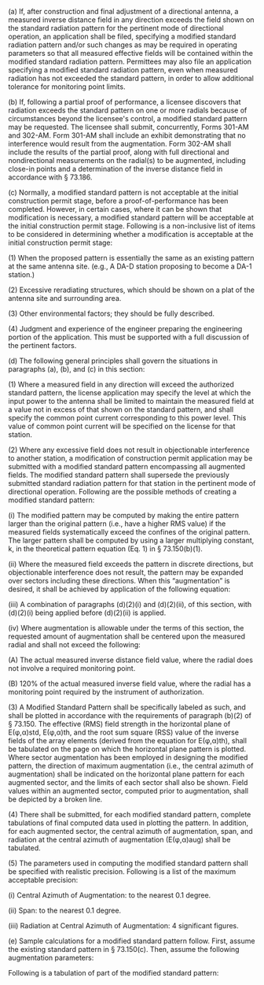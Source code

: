 (a) If, after construction and final adjustment of a directional antenna, a measured inverse distance field in any direction exceeds the field shown on the standard radiation pattern for the pertinent mode of directional operation, an application shall be filed, specifying a modified standard radiation pattern and/or such changes as may be required in operating parameters so that all measured effective fields will be contained within the modified standard radiation pattern. Permittees may also file an application specifying a modified standard radiation pattern, even when measured radiation has not exceeded the standard pattern, in order to allow additional tolerance for monitoring point limits.

(b) If, following a partial proof of performance, a licensee discovers that radiation exceeds the standard pattern on one or more radials because of circumstances beyond the licensee's control, a modified standard pattern may be requested. The licensee shall submit, concurrently, Forms 301-AM and 302-AM. Form 301-AM shall include an exhibit demonstrating that no interference would result from the augmentation. Form 302-AM shall include the results of the partial proof, along with full directional and nondirectional measurements on the radial(s) to be augmented, including close-in points and a determination of the inverse distance field in accordance with § 73.186.

(c) Normally, a modified standard pattern is not acceptable at the initial construction permit stage, before a proof-of-performance has been completed. However, in certain cases, where it can be shown that modification is necessary, a modified standard pattern will be acceptable at the initial construction permit stage. Following is a non-inclusive list of items to be considered in determining whether a modification is acceptable at the initial construction permit stage:

(1) When the proposed pattern is essentially the same as an existing pattern at the same antenna site. (e.g., A DA-D station proposing to become a DA-1 station.)

(2) Excessive reradiating structures, which should be shown on a plat of the antenna site and surrounding area.

(3) Other environmental factors; they should be fully described.

(4) Judgment and experience of the engineer preparing the engineering portion of the application. This must be supported with a full discussion of the pertinent factors.

(d) The following general principles shall govern the situations in paragraphs (a), (b), and (c) in this section:

(1) Where a measured field in any direction will exceed the authorized standard pattern, the license application may specify the level at which the input power to the antenna shall be limited to maintain the measured field at a value not in excess of that shown on the standard pattern, and shall specify the common point current corresponding to this power level. This value of common point current will be specified on the license for that station.

(2) Where any excessive field does not result in objectionable interference to another station, a modification of construction permit application may be submitted with a modified standard pattern encompassing all augmented fields. The modified standard pattern shall supersede the previously submitted standard radiation pattern for that station in the pertinent mode of directional operation. Following are the possible methods of creating a modified standard pattern:

(i) The modified pattern may be computed by making the entire pattern larger than the original pattern (i.e., have a higher RMS value) if the measured fields systematically exceed the confines of the original pattern. The larger pattern shall be computed by using a larger multiplying constant, k, in the theoretical pattern equation (Eq. 1) in § 73.150(b)(1).
              

(ii) Where the measured field exceeds the pattern in discrete directions, but objectionable interference does not result, the pattern may be expanded over sectors including these directions. When this “augmentation” is desired, it shall be achieved by application of the following equation:
              

(iii) A combination of paragraphs (d)(2)(i) and (d)(2)(ii), of this section, with (d)(2)(i) being applied before (d)(2)(ii) is applied.

(iv) Where augmentation is allowable under the terms of this section, the requested amount of augmentation shall be centered upon the measured radial and shall not exceed the following:

(A) The actual measured inverse distance field value, where the radial does not involve a required monitoring point.

(B) 120% of the actual measured inverse field value, where the radial has a monitoring point required by the instrument of authorization.

(3) A Modified Standard Pattern shall be specifically labeled as such, and shall be plotted in accordance with the requirements of paragraph (b)(2) of § 73.150. The effective (RMS) field strength in the horizontal plane of E(φ,α)std, E(φ,α)th, and the root sum square (RSS) value of the inverse fields of the array elements (derived from the equation for E(φ,α)th), shall be tabulated on the page on which the horizontal plane pattern is plotted. Where sector augmentation has been employed in designing the modified pattern, the direction of maximum augmentation (i.e., the central azimuth of augmentation) shall be indicated on the horizontal plane pattern for each augmented sector, and the limits of each sector shall also be shown. Field values within an augmented sector, computed prior to augmentation, shall be depicted by a broken line.

(4) There shall be submitted, for each modified standard pattern, complete tabulations of final computed data used in plotting the pattern. In addition, for each augmented sector, the central azimuth of augmentation, span, and radiation at the central azimuth of augmentation (E(φ,α)aug) shall be tabulated.

(5) The parameters used in computing the modified standard pattern shall be specified with realistic precision. Following is a list of the maximum acceptable precision:

(i) Central Azimuth of Augmentation: to the nearest 0.1 degree.

(ii) Span: to the nearest 0.1 degree.

(iii) Radiation at Central Azimuth of Augmentation: 4 significant figures.

(e) Sample calculations for a modified standard pattern follow. First, assume the existing standard pattern in § 73.150(c). Then, assume the following augmentation parameters:

Following is a tabulation of part of the modified standard pattern:

